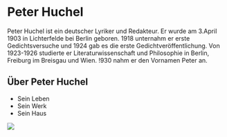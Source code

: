 # Peter Huchel
Peter Huchel ist ein deutscher Lyriker und Redakteur. Er wurde am 3.April 1903 in Lichterfelde bei Berlin geboren. 1918 unternahm er erste Gedichtsversuche und 1924 gab es die erste Gedichtveröffentlichung. Von 1923-1926 studierte er Literaturwissenschaft und Philosophie in Berlin, Freiburg im Breisgau und Wien. !930 nahm er den Vornamen Peter an.

## Über Peter Huchel


* Sein Leben
* Sein Werk
* Sein Haus

<img src="https://lh6.googleusercontent.com/proxy/SjtfGjbIG87aPZO01fP-UmAbQaFkYjePiu9h5Ar_U62JcZJ8-HRCGgdIQphpidlBOkQ6P91u1k_50nNdDoKpL8kObJ65Q3NrCPNs69rP"/>
